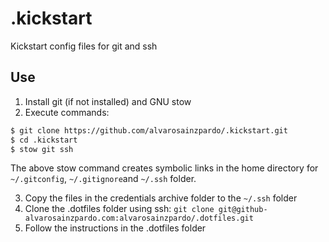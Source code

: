 # .kickstart
Kickstart config files for git and ssh

## Use

1. Install git (if not installed) and GNU stow
2. Execute commands:

```bash
$ git clone https://github.com/alvarosainzpardo/.kickstart.git
$ cd .kickstart
$ stow git ssh
```

The above stow command creates symbolic links in the home directory for `~/.gitconfig`, `~/.gitignore`and `~/.ssh` folder.

3. Copy the files in the credentials archive folder to the `~/.ssh` folder
4. Clone the .dotfiles folder using ssh: `git clone git@github-alvarosainzpardo.com:alvarosainzpardo/.dotfiles.git`
5. Follow the instructions in the .dotfiles folder

